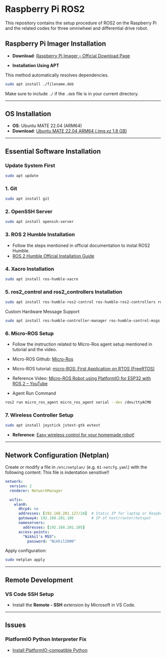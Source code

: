 # Raspberry Pi ROS2
This repository contains the setup procedure of ROS2 on the Raspberry Pi and the related codes for three omniwheel and differential drive robot.

## Raspberry Pi Imager Installation

- **Download**: [Raspberry Pi Imager – Official Download Page](https://www.raspberrypi.com/software/)

- **Installation Using APT**

 This method automatically resolves dependencies.

```bash
sudo apt install ./filename.deb
```

 Make sure to include `./` if the `.deb` file is in your current directory.

---

## OS Installation

- **OS**: Ubuntu MATE 22.04 (ARM64)  
- **Download**: [Ubuntu MATE 22.04 ARM64 (.img.xz 1.8 GB)](https://releases.ubuntu-mate.org/22.04/arm64/)

---

## Essential Software Installation

### Update System First
```bash
sudo apt update
```

### 1. Git
```bash
sudo apt install git
```

### 2. OpenSSH Server
```bash
sudo apt install openssh-server
```

### 3. ROS 2 Humble Installation

- Follow the steps mentioned in official documentation to instal ROS2 Humble.
- [ROS 2 Humble Official Installation Guide](https://docs.ros.org/en/humble/Installation/Ubuntu-Install-Debs.html)

### 4. Xacro Installation
```bash
sudo apt install ros-humble-xacro
```

### 5. ros2_control and ros2_controllers Installation
```bash
sudo apt install ros-humble-ros2-control ros-humble-ros2-controllers ros-humble-hardware-interface
```
Custom Hardware Message Support
```bash
sudo apt install ros-humble-controller-manager ros-humble-control-msgs
```

### 6. Micro-ROS Setup
- Follow the instruction related to Micro-Ros agent setup mentioned in tutorial and the video.
- Micro-ROS Github: [Micro-Ros](https://github.com/micro-ROS)
- Micro-ROS tutorial:  [micro-ROS: First Application on RTOS (FreeRTOS)](https://micro.ros.org/docs/tutorials/core/first_application_rtos/freertos/)

- Reference Video: [Micro-ROS Robot using PlatformIO for ESP32 with ROS 2 – YouTube](https://youtu.be/Nf7HP9y6Ovo?si=GkxALOkdCVXuOAPu)

- Agent Run Command

```bash
ros2 run micro_ros_agent micro_ros_agent serial --dev /dev/ttyACM0
```

### 7. Wireless Controller Setup

```bash
sudo apt install joystick jstest-gtk evtest
```

- **Reference**: [Easy wireless control for your homemade robot!](https://youtu.be/F5XlNiCKbrY?si=w5_Fh4ZzALmVeLq5)

---

## Network Configuration (Netplan)

Create or modify a file in `/etc/netplan/` (e.g. `01-netcfg.yaml`) with the following content:
This file is indentation sensitive!!

```yaml
network:
  version: 2
  renderer: NetworkManager

  wifis:
    wlan0:
      dhcp4: no
      addresses: [192.168.201.127/24]  # Static IP for laptop or Raspberry Pi
      gateway4: 192.168.201.105        # IP of host/router/hotspot
      nameservers:
        addresses: [192.168.201.105]
      access-points:
        "Nikhil's M55":
          password: "Nikhil2000"
```

Apply configuration:
```bash
sudo netplan apply
```

---

## Remote Development

### VS Code SSH Setup

- Install the **Remote - SSH** extension by Microsoft in VS Code.

---

## Issues

### PlatformIO Python Interpreter Fix

- [Install PlatformIO-compatible Python](https://docs.platformio.org/en/latest/faq/install-python.html)
